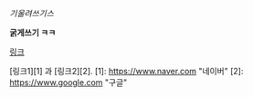 *기울려쓰기스*

**굵게쓰기 ㅋㅋ**

[링크](http://google.com "구글")

[링크1][1] 과 [링크2][2].
[1]: https://www.naver.com "네이버"
[2]: https://www.google.com "구글"
